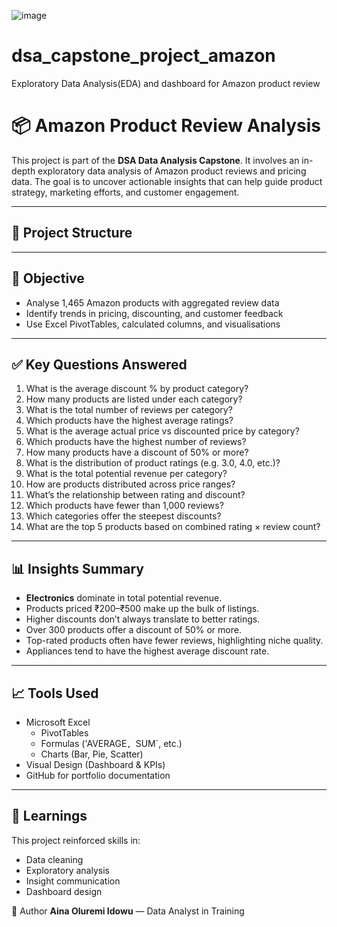 
![image](https://github.com/user-attachments/assets/6ba71261-06c4-469e-86fc-b02ef12569af)

# dsa_capstone_project_amazon
Exploratory Data Analysis(EDA) and dashboard for Amazon product review

# 📦 Amazon Product Review Analysis

This project is part of the **DSA Data Analysis Capstone**. It involves an in-depth exploratory data analysis of Amazon product reviews and pricing data. The goal is to uncover actionable insights that can help guide product strategy, marketing efforts, and customer engagement.

---

## 📁 Project Structure


---

## 🧪 Objective

- Analyse 1,465 Amazon products with aggregated review data
- Identify trends in pricing, discounting, and customer feedback
- Use Excel PivotTables, calculated columns, and visualisations

---

## ✅ Key Questions Answered

1. What is the average discount % by product category?
2. How many products are listed under each category?
3. What is the total number of reviews per category?
4. Which products have the highest average ratings?
5. What is the average actual price vs discounted price by category?
6. Which products have the highest number of reviews?
7. How many products have a discount of 50% or more?
8. What is the distribution of product ratings (e.g. 3.0, 4.0, etc.)?
9. What is the total potential revenue per category?
10. How are products distributed across price ranges?
11. What’s the relationship between rating and discount?
12. Which products have fewer than 1,000 reviews?
13. Which categories offer the steepest discounts?
14. What are the top 5 products based on combined rating × review count?

---

## 📊 Insights Summary

- **Electronics** dominate in total potential revenue.
- Products priced ₹200–₹500 make up the bulk of listings.
- Higher discounts don’t always translate to better ratings.
- Over 300 products offer a discount of 50% or more.
- Top-rated products often have fewer reviews, highlighting niche quality.
- Appliances tend to have the highest average discount rate.

---

## 📈 Tools Used

- Microsoft Excel
  - PivotTables
  - Formulas ('AVERAGE`, `SUM`, etc.)
  - Charts (Bar, Pie, Scatter)
- Visual Design (Dashboard & KPIs)
- GitHub for portfolio documentation

---

## 🧠 Learnings

This project reinforced skills in:
- Data cleaning
- Exploratory analysis
- Insight communication
- Dashboard design

🙌 Author
**Aina Oluremi Idowu** — Data Analyst in Training
